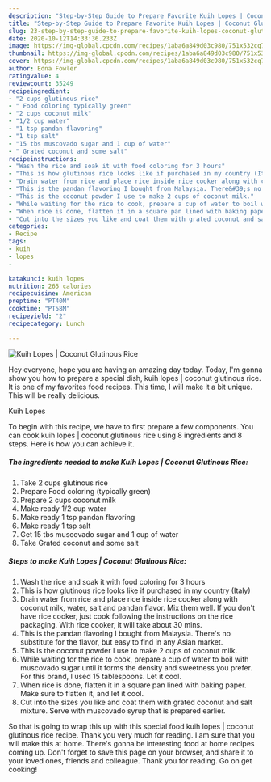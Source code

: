 ```yaml
---
description: "Step-by-Step Guide to Prepare Favorite Kuih Lopes | Coconut Glutinous Rice"
title: "Step-by-Step Guide to Prepare Favorite Kuih Lopes | Coconut Glutinous Rice"
slug: 23-step-by-step-guide-to-prepare-favorite-kuih-lopes-coconut-glutinous-rice
date: 2020-10-12T14:33:36.233Z
image: https://img-global.cpcdn.com/recipes/1aba6a849d03c980/751x532cq70/kuih-lopes-coconut-glutinous-rice-recipe-main-photo.jpg
thumbnail: https://img-global.cpcdn.com/recipes/1aba6a849d03c980/751x532cq70/kuih-lopes-coconut-glutinous-rice-recipe-main-photo.jpg
cover: https://img-global.cpcdn.com/recipes/1aba6a849d03c980/751x532cq70/kuih-lopes-coconut-glutinous-rice-recipe-main-photo.jpg
author: Edna Fowler
ratingvalue: 4
reviewcount: 35249
recipeingredient:
- "2 cups glutinous rice"
- " Food coloring typically green"
- "2 cups coconut milk"
- "1/2 cup water"
- "1 tsp pandan flavoring"
- "1 tsp salt"
- "15 tbs muscovado sugar and 1 cup of water"
- " Grated coconut and some salt"
recipeinstructions:
- "Wash the rice and soak it with food coloring for 3 hours"
- "This is how glutinous rice looks like if purchased in my country (Italy)"
- "Drain water from rice and place rice inside rice cooker along with coconut milk, water, salt and pandan flavor. Mix them well. If you don&#39;t have rice cooker, just cook following the instructions on the rice packaging. With rice cooker, it will take about 30 mins."
- "This is the pandan flavoring I bought from Malaysia. There&#39;s no substitute for the flavor, but easy to find in any Asian market."
- "This is the coconut powder I use to make 2 cups of coconut milk."
- "While waiting for the rice to cook, prepare a cup of water to boil with muscovado sugar until it forms the density and sweetness you prefer. For this brand, I used 15 tablespoons. Let it cool."
- "When rice is done, flatten it in a square pan lined with baking paper. Make sure to flatten it, and let it cool."
- "Cut into the sizes you like and coat them with grated coconut and salt mixture. Serve with muscovado syrup that is prepared earlier."
categories:
- Recipe
tags:
- kuih
- lopes
- 

katakunci: kuih lopes  
nutrition: 265 calories
recipecuisine: American
preptime: "PT40M"
cooktime: "PT58M"
recipeyield: "2"
recipecategory: Lunch

---
```



![Kuih Lopes | Coconut Glutinous Rice](https://img-global.cpcdn.com/recipes/1aba6a849d03c980/751x532cq70/kuih-lopes-coconut-glutinous-rice-recipe-main-photo.jpg)

Hey everyone, hope you are having an amazing day today. Today, I'm gonna show you how to prepare a special dish, kuih lopes | coconut glutinous rice. It is one of my favorites food recipes. This time, I will make it a bit unique. This will be really delicious.

Kuih Lopes 

To begin with this recipe, we have to first prepare a few components. You can cook kuih lopes | coconut glutinous rice using 8 ingredients and 8 steps. Here is how you can achieve it.

<!--inarticleads1-->

##### The ingredients needed to make Kuih Lopes | Coconut Glutinous Rice:

1. Take 2 cups glutinous rice
1. Prepare  Food coloring (typically green)
1. Prepare 2 cups coconut milk
1. Make ready 1/2 cup water
1. Make ready 1 tsp pandan flavoring
1. Make ready 1 tsp salt
1. Get 15 tbs muscovado sugar and 1 cup of water
1. Take  Grated coconut and some salt




<!--inarticleads2-->

##### Steps to make Kuih Lopes | Coconut Glutinous Rice:

1. Wash the rice and soak it with food coloring for 3 hours
1. This is how glutinous rice looks like if purchased in my country (Italy)
1. Drain water from rice and place rice inside rice cooker along with coconut milk, water, salt and pandan flavor. Mix them well. If you don&#39;t have rice cooker, just cook following the instructions on the rice packaging. With rice cooker, it will take about 30 mins.
1. This is the pandan flavoring I bought from Malaysia. There&#39;s no substitute for the flavor, but easy to find in any Asian market.
1. This is the coconut powder I use to make 2 cups of coconut milk.
1. While waiting for the rice to cook, prepare a cup of water to boil with muscovado sugar until it forms the density and sweetness you prefer. For this brand, I used 15 tablespoons. Let it cool.
1. When rice is done, flatten it in a square pan lined with baking paper. Make sure to flatten it, and let it cool.
1. Cut into the sizes you like and coat them with grated coconut and salt mixture. Serve with muscovado syrup that is prepared earlier.




So that is going to wrap this up with this special food kuih lopes | coconut glutinous rice recipe. Thank you very much for reading. I am sure that you will make this at home. There's gonna be interesting food at home recipes coming up. Don't forget to save this page on your browser, and share it to your loved ones, friends and colleague. Thank you for reading. Go on get cooking!
